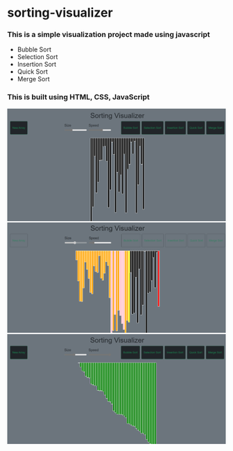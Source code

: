 # sorting-visualizer
### This is a simple visualization project made using javascript 
- Bubble Sort 
- Selection Sort
- Insertion Sort
- Quick Sort
- Merge Sort

### This is built using HTML, CSS, JavaScript <br/>

<img src="img/img.png"> <br/>
<img src="img/img2.png"> <br/>
<img src="img/img3.png"> <br/>
